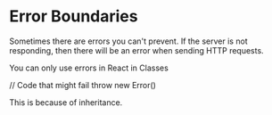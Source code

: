 # Error Boundaries 

Sometimes there are errors you can't prevent. 
If the server is not responding, then there will be an error when sending HTTP requests.

You can only use errors in React in Classes


  // Code that might fail
  throw new Error()

  This is because of inheritance.